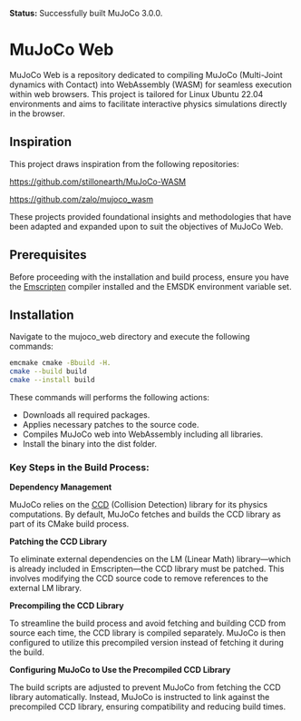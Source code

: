 **Status:** Successfully built MuJoCo 3.0.0.


# MuJoCo Web

MuJoCo Web is a repository dedicated to compiling MuJoCo (Multi-Joint dynamics with Contact) into WebAssembly (WASM) for seamless execution within web browsers. This project is tailored for Linux Ubuntu 22.04 environments and aims to facilitate interactive physics simulations directly in the browser.

## Inspiration

This project draws inspiration from the following repositories:

https://github.com/stillonearth/MuJoCo-WASM

https://github.com/zalo/mujoco_wasm

These projects provided foundational insights and methodologies that have been adapted and expanded upon to suit the objectives of MuJoCo Web.

## Prerequisites

Before proceeding with the installation and build process, ensure you have the [Emscripten](https://emscripten.org/index.html) compiler installed and the EMSDK environment variable set.

## Installation

Navigate to the mujoco_web directory and execute the following commands:

```bash
emcmake cmake -Bbuild -H.
cmake --build build
cmake --install build
```

These commands will performs the following actions:

* Downloads all required packages.
* Applies necessary patches to the source code.
* Compiles MuJoCo web into WebAssembly including all libraries.
* Install the binary into the dist folder.

### Key Steps in the Build Process:

**Dependency Management**

MuJoCo relies on the [CCD](https://github.com/danfis/libccd) (Collision Detection) library for its physics computations. By default, MuJoCo fetches and builds the CCD library as part of its CMake build process.

**Patching the CCD Library**

To eliminate external dependencies on the LM (Linear Math) library—which is already included in Emscripten—the CCD library must be patched. This involves modifying the CCD source code to remove references to the external LM library.

**Precompiling the CCD Library**

To streamline the build process and avoid fetching and building CCD from source each time, the CCD library is compiled separately. MuJoCo is then configured to utilize this precompiled version instead of fetching it during the build.

**Configuring MuJoCo to Use the Precompiled CCD Library**

The build scripts are adjusted to prevent MuJoCo from fetching the CCD library automatically. Instead, MuJoCo is instructed to link against the precompiled CCD library, ensuring compatibility and reducing build times.
